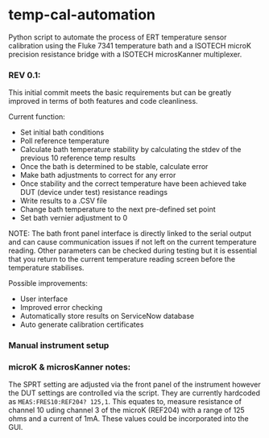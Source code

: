 # temp-cal-automation
Python script to automate the process of ERT temperature sensor calibration using the Fluke 7341 temperature bath and a ISOTECH microK precision resistance bridge with a ISOTECH microsKanner multiplexer.


### REV 0.1: 
This initial commit meets the basic requirements but can be greatly improved in terms of both features and code cleanliness. 

Current function:
- Set initial bath conditions 
- Poll reference temperature 
- Calculate bath temperature stability by calculating the stdev of the previous 10 reference temp results
- Once the bath is determined to be stable, calculate error
- Make bath adjustments to correct for any error
- Once stability and the correct temperature have been achieved take DUT (device under test) resistance readings
- Write results to a .CSV file 
- Change bath temperature to the next pre-defined set point
- Set bath vernier adjustment to 0 


NOTE: The bath front panel interface is directly linked to the serial output and can cause communication issues if not left on the current temperature reading. Other parameters can be checked during testing but it is essential that you return to the current temperature reading screen before the temperature stabilises. 

Possible improvements: 
- User interface
- Improved error checking
- Automatically store results on ServiceNow database 
- Auto generate calibration certificates 

### Manual instrument setup 

### microK & microsKanner notes:

The SPRT setting are adjusted via the front panel of the instrument however the DUT settings are controlled via the script. They are currently hardcoded as ``` MEAS:FRES10:REF204? 125,1 ```. This equates to, measure resistance of channel 10 uding channel 3 of the microK (REF204) with a range of 125 ohms and a current of 1mA. These values could be incorporated into the GUI. 
